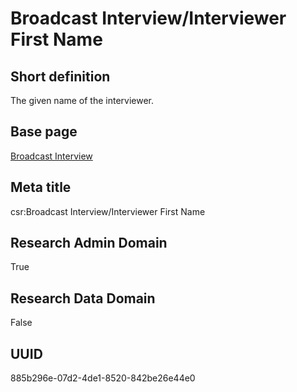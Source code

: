 # Broadcast Interview/Interviewer First Name
## Short definition
The given name of the interviewer.
## Base page
[Broadcast Interview](../../Objects/Broadcast%20Interview.md)
## Meta title
csr:Broadcast Interview/Interviewer First Name
## Research Admin Domain
True
## Research Data Domain
False
## UUID
885b296e-07d2-4de1-8520-842be26e44e0
